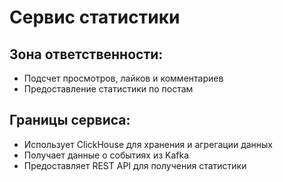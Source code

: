 # Сервис статистики

## Зона ответственности:
- Подсчет просмотров, лайков и комментариев
- Предоставление статистики по постам

## Границы сервиса:
- Использует ClickHouse для хранения и агрегации данных
- Получает данные о событиях из Kafka
- Предоставляет REST API для получения статистики
